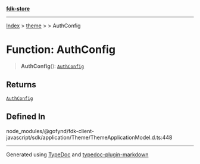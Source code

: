 [**fdk-store**](../../../README.md)
***

[Index](../../../API.md) > [theme](../../README.md) > [<internal>](../README.md) > AuthConfig

# Function: AuthConfig

> **AuthConfig**(): [`AuthConfig`](../type-aliases/type-alias.AuthConfig.md)

## Returns

[`AuthConfig`](../type-aliases/type-alias.AuthConfig.md)

## Defined In

node\_modules/@gofynd/fdk-client-javascript/sdk/application/Theme/ThemeApplicationModel.d.ts:448

***
Generated using [TypeDoc](https://typedoc.org/) and [typedoc-plugin-markdown](https://www.npmjs.com/package/typedoc-plugin-markdown)
